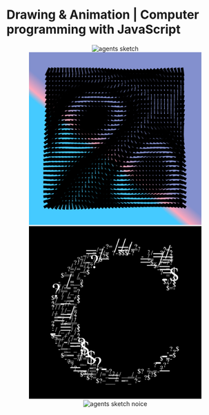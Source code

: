 # Drawing & Animation | Computer programming with JavaScript

<p align= "center">
  <img height= "400" src="https://github.com/Ca-byte/animation.js/blob/main/my-sketches/output/2021.10.26-16.57.36.gif" alt="agents sketch">
  <img height= "400" src="https://github.com/Ca-byte/animation.js/blob/main/my-sketches/output/04/0033.png" alt="agents sketch noice image">
  <img height= "400" src="https://github.com/Ca-byte/animation.js/blob/main/my-sketches/output/05/0020.png" alt="agents sketch noice image">
  <img height= "400" src="https://github.com/Ca-byte/animation.js/blob/main/my-sketches/output/04/2021.10.27-14.44.16.gif" alt="agents sketch noice">
</p>

